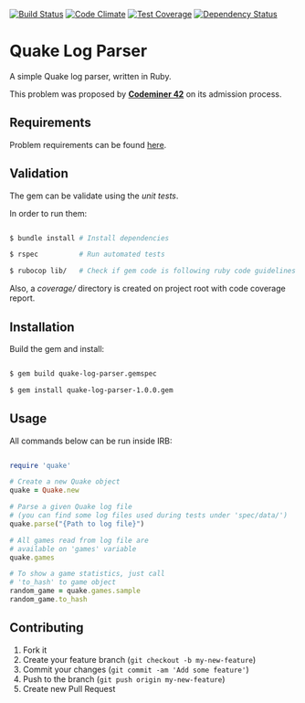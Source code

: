 [![Build Status](https://travis-ci.org/mauricioklein/quake-log-parser.svg?branch=master)](https://travis-ci.org/mauricioklein/quake-log-parser)
[![Code Climate](https://codeclimate.com/github/mauricioklein/quake-log-parser/badges/gpa.svg)](https://codeclimate.com/github/mauricioklein/quake-log-parser)
[![Test Coverage](https://codeclimate.com/github/mauricioklein/quake-log-parser/badges/coverage.svg)](https://codeclimate.com/github/mauricioklein/quake-log-parser/coverage)
[![Dependency Status](https://gemnasium.com/badges/github.com/mauricioklein/quake-log-parser.svg)](https://gemnasium.com/github.com/mauricioklein/quake-log-parser)

# Quake Log Parser

A simple Quake log parser, written in Ruby.

This problem was proposed by [**Codeminer 42**](http://www.codeminer42.com/) on its admission process.

## Requirements

Problem requirements can be found [here](https://gist.github.com/akitaonrails/97310463c52467d2ecc6).

## Validation

The gem can be validate using the _unit tests_.

In order to run them:

```sh

$ bundle install # Install dependencies

$ rspec          # Run automated tests

$ rubocop lib/   # Check if gem code is following ruby code guidelines

```

Also, a _coverage/_ directory is created on project root with code coverage report.

## Installation

Build the gem and install:

```sh

$ gem build quake-log-parser.gemspec

$ gem install quake-log-parser-1.0.0.gem

```

## Usage

All commands below can be run inside IRB:

```ruby

require 'quake'

# Create a new Quake object
quake = Quake.new

# Parse a given Quake log file
# (you can find some log files used during tests under 'spec/data/')
quake.parse("{Path to log file}")

# All games read from log file are
# available on 'games' variable
quake.games

# To show a game statistics, just call
# 'to_hash' to game object
random_game = quake.games.sample
random_game.to_hash

```

## Contributing

1. Fork it
2. Create your feature branch (`git checkout -b my-new-feature`)
3. Commit your changes (`git commit -am 'Add some feature'`)
4. Push to the branch (`git push origin my-new-feature`)
5. Create new Pull Request
